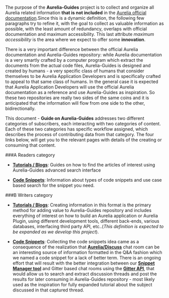 
The purpose of the **Aurelia-Guides** project is to collect and organize all Aurelia related information **that is not included** in the [Aurelia official documentation](http://aurelia.io/docs.html).Since this is a dynamic definition, the following few paragraphs try to refine it, with the goal to collect as valuable information as possible, with the least amount of redundancy, overlaps with official documentation and maximum accessibility. This last attribute _maximum accessibility_ is the area where we expect to offer some **innovation**.

There is a very important difference between the official Aurelia documentation and Aurelia-Guides repository: while Aurelia documentation is a very smartly crafted by a computer program which extract the documents from the actual code files, Aurelia-Guides is designed and created by humans - a very specific class of humans that consider themselves to be Aurelia Application Developers and is specifically crafted to appeal to that same class of humans. In the general case it is expected that Aurelia Application Developers will use the official Aurelia documentation as a reference and use Aurelia-Guides as inspiration. So these two repositories are really two sides of the same coins and it is anticipated that the information will flow from one side to the other, bidirectionally.

This document - **Guide on Aurelia-Guides** addresses two different  categories of subscribers, each interacting with two categories of content. Each of these two categories has specific workflow assigned, which describes the process of contributing data from that category. The four links below, will get you to the relevant pages with details of the creating or consuming that content.

###A Readers category 
- **[Tutorials / Blogs](blog.aurelia-guides.com/Readers-Guide#read_blogs)**: Guides on how to find the articles of interest using Aurelia-Guides advanced search interface

- **[Code Snippets](blog.aurelia-guides.com/Readers-Guide#use_snippets)**: Information about types of code snippets and use case based search for the snippet you need.

###B Writers category

- **[Tutorials / Blogs](http://blog.aurelia-guides.com/writers-Guide#auth_blogs)**: Creating information in this format is the primary method for adding value to Aurelia-Guides repository and includes everything of interest on how to build an Aurelia application or Aurelia Plugin, using different development tools, different back-ends, various databases, interfacing third party API, etc..(_This definition is expected to be expanded as we develop this project_). 

- **[Code Snippets](http://blog.aurelia-guides.com/writers-Guide#auth_snippets)**: Collecting the code snippets idea came as a consequence of the realization that **[Aurelia/Discuss](https://gitter.im/Aurelia/Discuss)** chat room can be an interesting source of information formatted in the Q&A fashion which we named a code snippet for a lack of better term. There is an ongoing effort that will result with the better integration between our **[Snippet Manager tool](http://blog.aurelia-guides.com/2015/08/19/snippet-manager/)** and Gitter based chat rooms using the **[Gitter API](https://gitter.im)**, that would allow us to search and extract discussion threads and post the results for later consuming in Aurelia-Guides repository - most likely used as the inspiration for fully expanded tutorial about the subject discussed in that captured thread.


